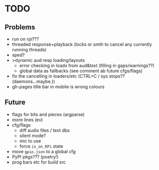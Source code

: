 # TODO

## Problems

- run on rpi???
- threaded response+playback (locks or smth to cancel any currently running threads)
- sped?
- &#62;dynamic aud resp loading/layouts
  - error checking in loads from aud&text (filling in gaps/warnings??)
  - global data as fallbacks (see comment ab future cfgs/flags)
- fix the cancelling in loaders/etc (CTRL+C / sys stops?? (daemons...maybe.))
- gh-pages title bar in mobile is wrong colours

## Future

- flags for bits and pieces (argparse)
- more lines (ev)
- cfg/flags
  - diff audio files / text dbs
  - silent mode?
  - mic to use
  - force `is_on_RPi` state
- move `gpio.json` to a global cfg
- PyPI pkgs??? (poetry!)
- prog bars etc for build src
